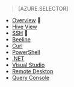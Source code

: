> [AZURE.SELECTOR]
- [Overview](/documentation/articles/hdinsight-use-hive/)

- [Hive View](/documentation/articles/hdinsight-hadoop-use-hive-ambari-view/)
- [SSH](/documentation/articles/hdinsight-hadoop-use-hive-ssh/)

- [Beeline](/documentation/articles/hdinsight-hadoop-use-hive-beeline/)
- [Curl](/documentation/articles/hdinsight-hadoop-use-hive-curl/)
- [PowerShell](/documentation/articles/hdinsight-hadoop-use-hive-powershell/)
- [.NET](/documentation/articles/hdinsight-hadoop-use-hive-dotnet-sdk/)
- [Visual Studio](/documentation/articles/hdinsight-hadoop-use-hive-visual-studio/)
- [Remote Desktop](/documentation/articles/hdinsight-hadoop-use-hive-remote-desktop/)
- [Query Console](/documentation/articles/hdinsight-hadoop-use-hive-query-console/)
